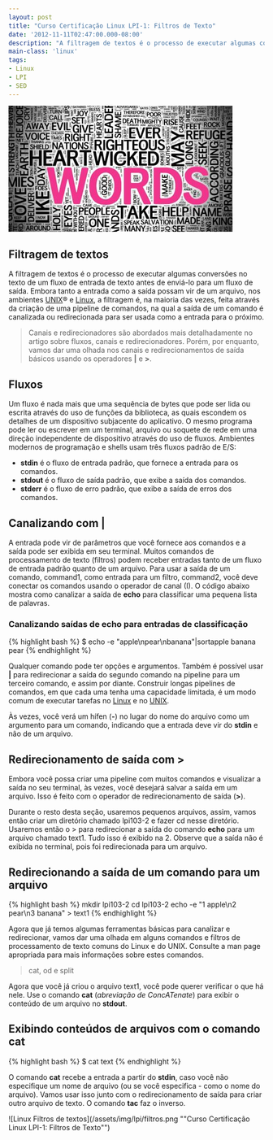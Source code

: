 ```yaml
---
layout: post
title: "Curso Certificação Linux LPI-1: Filtros de Texto"
date: '2012-11-11T02:47:00.000-08:00'
description: "A filtragem de textos é o processo de executar algumas conversões no texto de um fluxo de entrada de texto antes de enviá-lo para um fluxo de saída."
main-class: 'linux'
tags:
- Linux
- LPI
- SED
---
```


![Blog Linux](/assets/img/lpi/filtros.jpg "Blog Linux")

## Filtragem de textos
 
A filtragem de textos é o processo de executar algumas conversões no texto de um fluxo de entrada de texto antes de enviá-lo para um fluxo de saída. Embora tanto a entrada como a saída possam vir de um arquivo, nos ambientes [UNIX](http://www.terminalroot.com.br/tags#unix)® e [Linux](http://www.terminalroot.com.br/tags#linux), a filtragem é, na maioria das vezes, feita através da criação de uma pipeline de comandos, na qual a saída de um comando é canalizada ou redirecionada para ser usada como a entrada para o próximo.

> Canais e redirecionadores são abordados mais detalhadamente no artigo sobre fluxos, canais e redirecionadores. Porém, por enquanto, vamos dar uma olhada nos canais e redirecionamentos de saída básicos usando os operadores __|__ e __>__.

## Fluxos 
Um fluxo é nada mais que uma sequência de bytes que pode ser lida ou escrita através do uso de funções da biblioteca, as quais escondem os detalhes de um dispositivo subjacente do aplicativo. O mesmo programa pode ler ou escrever em um terminal, arquivo ou soquete de rede em uma direção independente de dispositivo através do uso de fluxos. Ambientes modernos de programação e shells usam três fluxos padrão de E/S: 

+ __stdin__ é o fluxo de entrada padrão, que fornece a entrada para os comandos.
+ __stdout__ é o fluxo de saída padrão, que exibe a saída dos comandos.
+ __stderr__ é o fluxo de erro padrão, que exibe a saída de erros dos comandos.

## Canalizando com | 

A entrada pode vir de parâmetros que você fornece aos comandos e a saída pode ser exibida em seu terminal. Muitos comandos de processamento de texto (filtros) podem receber entradas tanto de um fluxo de entrada padrão quanto de um arquivo. Para usar a saída de um comando, command1, como entrada para um filtro, command2, você deve conectar os comandos usando o operador de canal (I). O código abaixo mostra como canalizar a saída de __echo__ para classificar uma pequena lista de palavras.

### Canalizando saídas de echo para entradas de classificação
{% highlight bash %}
$ echo -e "apple\npear\nbanana"|sortapple banana pear 
{% endhighlight %}

Qualquer comando pode ter opções e argumentos. Também é possível usar __|__ para redirecionar a saída do segundo comando na pipeline para um terceiro comando, e assim por diante. Construir longas pipelines de comandos, em que cada uma tenha uma capacidade limitada, é um modo comum de executar tarefas no [Linux](https://cse.google.com.br/cse/publicurl?cx=004473188612396442360:qs2ekmnkweq&q=linux) e no [UNIX](https://cse.google.com.br/cse/publicurl?cx=004473188612396442360:qs2ekmnkweq&q=unix). 

Às vezes, você verá um hífen (__-__) no lugar do nome do arquivo como um argumento para um comando, indicando que a entrada deve vir do __stdin__ e não de um arquivo.

## Redirecionamento de saída com > 

Embora você possa criar uma pipeline com muitos comandos e visualizar a saída no seu terminal, às vezes, você desejará salvar a saída em um arquivo. Isso é feito com o operador de redirecionamento de saída (__>__). 

Durante o resto desta seção, usaremos pequenos arquivos, assim, vamos então criar um diretório chamado lpi103-2 e fazer cd nesse diretório. Usaremos então o > para redirecionar a saída do comando __echo__ para um arquivo chamado text1. Tudo isso é exibido na  2. Observe que a saída não é exibida no terminal, pois foi redirecionada para um arquivo. 

## Redirecionando a saída de um comando para um arquivo
{% highlight bash %}
mkdir lpi103-2
cd lpi103-2
echo -e "1 apple\n2 pear\n3 banana" > text1
{% endhighlight %}

Agora que já temos algumas ferramentas básicas para canalizar e redirecionar, vamos dar uma olhada em alguns comandos e filtros de processamento de texto comuns do Linux e do UNIX. Consulte a man page apropriada para mais informações sobre estes comandos.
 
> cat, od e split

Agora que você já criou o arquivo text1, você pode querer verificar o que há nele. Use o comando __cat__ (*abreviação de ConcATenate*) para exibir o conteúdo de um arquivo no __stdout__.

## Exibindo conteúdos de arquivos com o comando cat

{% highlight bash %}
$ cat text
{% endhighlight %}

O comando __cat__ recebe a entrada a partir do __stdin__, caso você não especifique um nome de arquivo (ou se você especifica - como o nome do arquivo). Vamos usar isso junto com o redirecionamento de saída para criar outro arquivo de texto. O comando __tac__ faz o inverso.

![Linux Filtros de textos](/assets/img/lpi/filtros.png ""Curso Certificação Linux LPI-1: Filtros de Texto"")

